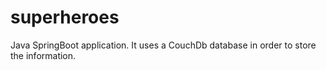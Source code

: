 # superheroes
Java SpringBoot application. 
It uses a CouchDb database in order to store the information.
